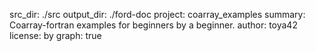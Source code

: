 src_dir: ./src
output_dir: ./ford-doc
project: coarray_examples
summary: Coarray-fortran examples for beginners by a beginner.
author: toya42
license: by
graph: true
